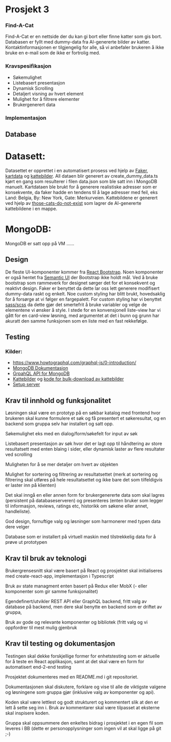 # Prosjekt 3

### Find-A-Cat
Find-A-Cat er en nettside der du kan gi bort eller finne katter som gis bort. Databasen er fyllt med dummy-data fra AI-genererte bilder av katter.
Kontaktinformasjonen er tilgjengelig for alle, så vi anbefaler brukeren å ikke bruke en e-mail som de ikke er fortrolig med.

### Kravspesifikasjon
* Søkemulighet
* Listebasert presentasjon
* Dynamisk Scrolling
* Detaljert visning av hvert element
* Mulighet for å filtrere elementer
* Brukergenerert data

### Implementasjon

## Database 
# Datasett:
Datasettet er opprettet i en automatisert prosess ved hjelp av [Faker](https://www.npmjs.com/package/faker), [kartdata](https://kartkatalog.geonorge.no/metadata/matrikkelen-adresse/f7df7a18-b30f-4745-bd64-d0863812350c) og [kattebilder](https://thiscatdoesnotexist.com/). All dataen blir generert av create_dummy_data.ts kjørt en gang som resulterer i filen data.json som ble satt inn i MongoDB manuelt. Kartdataen ble brukt for å generere realistiske adresser som er konsekvente, da faker hadde en tendens til å lage adresser med feil, eks Land: Belgia, By: New York, Gate: Merkurveien. Kattebildene er generert ved hjelp av [those-cats-do-not-exist](https://github.com/theaklair/those-cats-do-not-exist) som lagrer de AI-genererte kattebildene i en mappe.

# MongoDB:
MongoDB er satt opp på VM  ......


## Design
De fleste UI-komponenter kommer fra [React Bootstrap](https://react-bootstrap.github.io/). Noen komponenter er også hentet fra [Semantic UI](https://react.semantic-ui.com/) der Bootstrap ikke holdt mål. Ved å bruke bootstrap som rammeverk for designet sørger det for et konsekvent og reaktivt design. Faker er benyttet da dette lar oss lett generere modifisert dummy-data raskt og enkelt. Noe custom styling har blitt brukt, hovedsaklig for å forsørge at vi følger en fargepalett. For custom styling har vi benyttet [sass/scss](https://sass-lang.com/) da dette gjør det smertefrit å bruke variabler og velge de elementene vi ønsker å style. I stede for en konvensjonell liste-view har vi gått for en card-view løsning, med argumentet at det i bunn og grunn har akuratt den samme funksjonen som en liste med en fast rekkefølge.

## Testing


### Kilder:
* https://www.howtographql.com/graphql-js/0-introduction/
* [MongoDB Dokumentasjon](https://docs.mongodb.com/manual/)
* [GrpahQL API for MongoDB](https://docs.mongodb.com/realm/graphql/)
* [Kattebilder](https://thiscatdoesnotexist.com/) og [kode for bulk-download av kattebilder](https://github.com/theaklair/those-cats-do-not-exist)
* [Setup server](https://dev.to/loujaybee/using-create-react-app-with-express)

## Krav til innhold og funksjonalitet

Løsningen skal være en prototyp på en søkbar katalog med frontend hvor brukeren skal kunne formulere et søk og få presentert et søkeresultat, og en backend som gruppa selv har installert og satt opp.

Søkemulighet eks med en dialog/form/søkefelt for input av søk

Listebasert presentasjon av søk hvor det er lagt opp til håndtering av store resultatsett med enten blaing i sider, eller dynamisk laster av flere resultater ved scrolling

Muligheten for å se mer detaljer om hvert av objekten

Mulighet for sortering og filtrering av resultatsettet (merk at sortering og filtrering skal utføres på hele resultatsettet og ikke bare det som tilfeldigvis er laster inn på klienten)

Det skal inngå en eller annen form for brukergenererte data som skal lagres (persistent på databaseserveren) og  presenteres (enten bruker som legger til informasjon, reviews, ratings etc, historikk om søkene eller annet, handleliste).

God design, fornuftige valg og løsninger som harmonerer med typen data dere velger

Database som er installert på virtuell maskin med tilstrekkelig data for å prøve ut prototypen

## Krav til bruk av teknologi

Brukergrensesnitt skal være basert på React og prosjektet skal initialiseres med create-react-app, implementasjon i Typescript

Bruk av state managment enten basert på Redux eller MobX (- eller komponenter som gir samme funksjonalitet)

Egendefinert/utvikler REST API eller GraphQL backend, fritt valg av database på backend, men dere skal benytte en backend som er driftet av gruppa, 

Bruk av gode og relevante komponenter og bibliotek (fritt valg og vi oppfordrer til mest mulig gjenbruk

## Krav til testing og dokumentasjon

Testingen skal dekke forskjellige former for enhetstesting som er aktuelle for å teste en React applikasjon, samt at det skal være en form for automatisert end-2-end testing

Prosjektet dokumenteres med en README.md i git repositoriet.

Dokumentasjonen skal diskutere, forklare og vise til alle de viktigste valgene og løsningene som gruppa gjør (inklusive valg av komponenter og api).

Koden skal være lettlest og godt strukturert og kommentert slik at den er lett å sette seg inn i. Bruk av kommentarer skal være tilpasset at eksterne skal inspisere koden.

Gruppa skal oppsummere den enkeltes bidrag i prosjektet i en egen fil som leveres i BB (dette er personopplysninger som ingen vil at skal ligge på git ;-)


